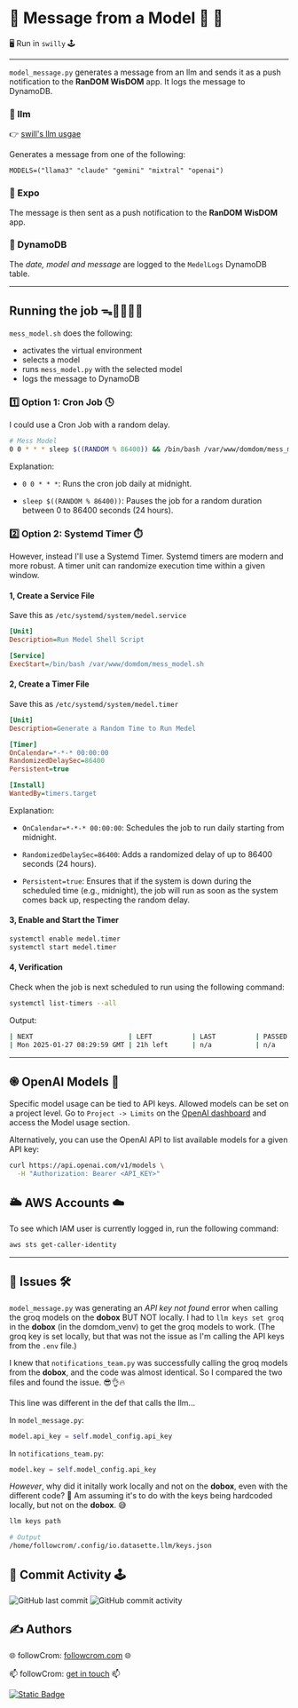 # 💌 Message from a Model 💋 📨

🖥️ Run in `swilly` 🕹️

---

`model_message.py` generates a message from an llm and sends it as a push notification to the **RanDOM WisDOM** app. It logs the message to DynamoDB.

### 🤖 llm

👉 [swill's llm usgae](https://llm.datasette.io/en/stable/usage.html)

Generates a message from one of the following:

`MODELS=("llama3" "claude" "gemini" "mixtral" "openai")`

### 📲 Expo

The message is then sent as a push notification to the **RanDOM WisDOM** app.

### 📝 DynamoDB

The _date, model and message_ are logged to the `MedelLogs` DynamoDB table.

---

## Running the job ᯓ🏃🏻‍♀️‍➡️

`mess_model.sh` does the following:

- activates the virtual environment
- selects a model
- runs `mess_model.py` with the selected model
- logs the message to DynamoDB

### 1️⃣ Option 1: Cron Job 🕓

I could use a Cron Job with a random delay.

```bash
# Mess Model
0 0 * * * sleep $((RANDOM % 86400)) && /bin/bash /var/www/domdom/mess_model.sh
```

Explanation:

- `0 0 * * *`: Runs the cron job daily at midnight.

- `sleep $((RANDOM % 86400))`: Pauses the job for a random duration between 0 to 86400 seconds (24 hours).

### 2️⃣ Option 2: Systemd Timer ⏱️

However, instead I'll use a Systemd Timer. Systemd timers are modern and more robust. A timer unit can randomize execution time within a given window.

#### 1, Create a Service File

Save this as `/etc/systemd/system/medel.service`

```ini
[Unit]
Description=Run Medel Shell Script

[Service]
ExecStart=/bin/bash /var/www/domdom/mess_model.sh
```

#### 2, Create a Timer File

Save this as `/etc/systemd/system/medel.timer`

```ini
[Unit]
Description=Generate a Random Time to Run Medel

[Timer]
OnCalendar=*-*-* 00:00:00
RandomizedDelaySec=86400
Persistent=true

[Install]
WantedBy=timers.target
```

Explanation:

- `OnCalendar=*-*-* 00:00:00`: Schedules the job to run daily starting from midnight.

- `RandomizedDelaySec=86400`: Adds a randomized delay of up to 86400 seconds (24 hours).

- `Persistent=true`: Ensures that if the system is down during the scheduled time (e.g., midnight), the job will run as soon as the system comes back up, respecting the random delay.


#### 3, Enable and Start the Timer

```bash
systemctl enable medel.timer
systemctl start medel.timer
```

#### 4, Verification

Check when the job is next scheduled to run using the following command:

```bash
systemctl list-timers --all
```

Output:
```bash
| NEXT                        | LEFT          | LAST          | PASSED       | UNIT            | ACTIVATES |
| Mon 2025-01-27 08:29:59 GMT | 21h left      | n/a           | n/a          | medel.timer     | medel.service |
```

---

## ֎ OpenAI Models 🧿
 
Specific model usage can be tied to API keys. Allowed models can be set on a project level. Go to `Project -> Limits` on the [OpenAI dashboard](https://platform.openai.com/settings/proj_WJ4UVWtOs47BaFcQUjpLuk82) and access the Model usage section.

Alternatively, you can use the OpenAI API to list available models for a given API key:

```bash
curl https://api.openai.com/v1/models \
  -H "Authorization: Bearer <API_KEY>"
```

## 🌥️ AWS Accounts ☁️

To see which IAM user is currently logged in, run the following command:

```bash
aws sts get-caller-identity
```

---

## 🤔 Issues 🛠️

`model_message.py` was generating an _API key not found_ error when calling the groq models on the **dobox** BUT NOT locally. I had to `llm keys set groq` in the **dobox** (in the domdom_venv) to get the groq models to work. (The groq key is set locally, but that was not the issue as I'm calling the API keys from the `.env` file.)

I knew that `notifications_team.py` was successfully calling the groq models from the **dobox**, and the code was almost identical. So I compared the two files and found the issue. 😎👌🔥

This line was different in the def that calls the llm...

In `model_message.py`:

```python
model.api_key = self.model_config.api_key
```

In `notifications_team.py`: 

```python
model.key = self.model_config.api_key
```

_However_, why did it initally work locally and not on the **dobox**, even with the different code? 🤔 Am assuming it's to do with the keys being hardcoded locally, but not on the **dobox**. 😅

```bash
llm keys path

# Output
/home/followcrom/.config/io.datasette.llm/keys.json
```

## 📅 Commit Activity 🕹️

![GitHub last commit](https://img.shields.io/github/last-commit/followcrom/jellygut)
![GitHub commit activity](https://img.shields.io/github/commit-activity/m/followcrom/jellygut)

## ✍ Authors 

🌐 followCrom: [followcrom.com](https://followcrom.com/index.html) 🌐

📫 followCrom: [get in touch](https://followcrom.com/contact/contact.php) 📫

[![Static Badge](https://img.shields.io/badge/followcrom-online-blue)](http://followcrom.com)